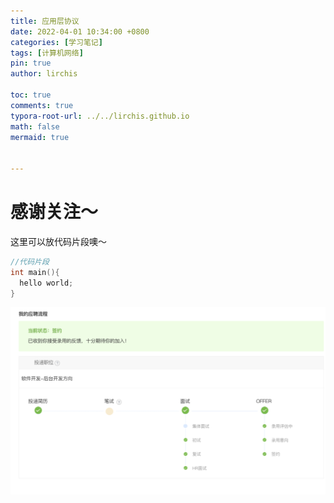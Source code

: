 ```yaml
---
title: 应用层协议
date: 2022-04-01 10:34:00 +0800
categories: [学习笔记]
tags: [计算机网络]
pin: true
author: lirchis

toc: true
comments: true
typora-root-url: ../../lirchis.github.io
math: false
mermaid: true


---
```


# 感谢关注～ 


这里可以放代码片段噢～
```c++
//代码片段
int main(){
  hello world;
}
```

![image-20220327184021601](/assets/2021-03-30-hello-world.assets/image-20220327184021601.png)
